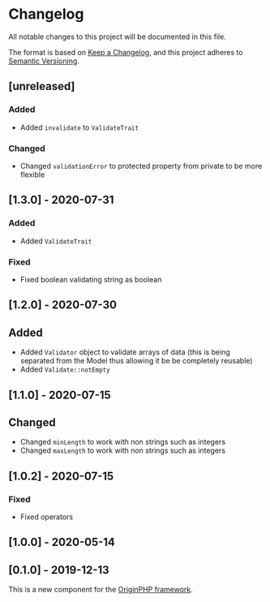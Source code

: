 # Changelog

All notable changes to this project will be documented in this file.

The format is based on [Keep a Changelog](https://keepachangelog.com/en/1.0.0/),
and this project adheres to [Semantic Versioning](https://semver.org/spec/v2.0.0.html).


## [unreleased]

### Added

- Added `invalidate` to `ValidateTrait`

### Changed

- Changed `validationError` to protected property from private to be more flexible

## [1.3.0] - 2020-07-31

### Added

- Added `ValidateTrait`

### Fixed

- Fixed boolean validating string as boolean

## [1.2.0] - 2020-07-30

## Added

- Added `Validator` object to validate arrays of data (this is being separated from the Model thus allowing it be be completely reusable)
- Added `Validate::notEmpty`

## [1.1.0] - 2020-07-15

## Changed

- Changed `minLength` to work with non strings such as integers
- Changed `maxLength` to work with non strings such as integers

## [1.0.2] - 2020-07-15

### Fixed

- Fixed operators

## [1.0.0] - 2020-05-14

## [0.1.0] - 2019-12-13

This is a new component for the [OriginPHP framework](https://www.originphp.com/).